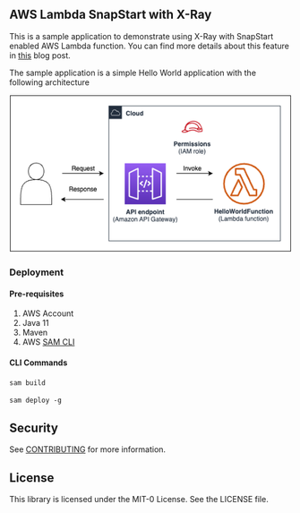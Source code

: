 ## AWS Lambda SnapStart with X-Ray

This is a sample application to demonstrate using X-Ray with SnapStart enabled AWS Lambda function. You can find more details about this feature in [this]() blog post. 

The sample application is a simple Hello World application with the following architecture

![Hello World Application](images/Architecture.png)

### Deployment

#### Pre-requisites
1. AWS Account
2. Java 11
3. Maven
3. AWS [SAM CLI](https://docs.aws.amazon.com/serverless-application-model/latest/developerguide/install-sam-cli.html)

#### CLI Commands

`sam build`

`sam deploy -g`

## Security

See [CONTRIBUTING](CONTRIBUTING.md#security-issue-notifications) for more information.

## License

This library is licensed under the MIT-0 License. See the LICENSE file.

